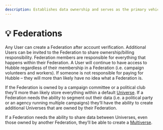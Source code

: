 ```yaml
---
description: Establishes data ownership and serves as the primary vehicle for billing
---
```


# 💡 Federations

Any User can create a Federation after account verification. Additional Users can be invited to the Federation to share ownership/billing responsibility. Federation members are responsible for everything that happens within their Federation. A User will continue to have access to Hubble regardless of their membership in a Federation (i.e. campaign volunteers and workers). If someone is not responsible for paying for Hubble – they will more than likely have no idea what a Federation is.

If the Federation is owned by a campaign committee or a political club they’ll more than likely store everything within a default [Universe](universe.md). If a Federation needs the ability to segment out their data (i.e. a political party or an agency running multiple campaigns) they’ll have the ability to create additional Universes that are owned by their Federation.

If a Federation needs the ability to share data between Universes, even those owned by another Federation, they’ll be able to create a [Multiverse](multiverse.md).
